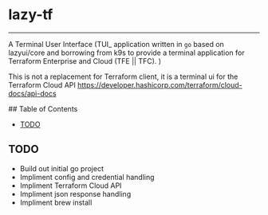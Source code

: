 # lazy-tf <!-- omit in toc -->
---------

A Terminal User Interface (TUI_ application written in `go` based on lazyui/core and borrowing from k9s to provide a terminal application for Terraform Enterprise and Cloud (TFE || TFC). )

This is not a replacement for Terraform client, it is a terminal ui for the Terraform Cloud API <https://developer.hashicorp.com/terraform/cloud-docs/api-docs>

## Table of Contents <!-- omit in toc -->

- [TODO](#todo)


## TODO

* Build out initial go project
* Impliment config and credential handling
* Impliment Terraform Cloud API
* Impliment json response handling
* Impliment brew install


